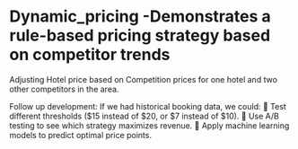 # Dynamic_pricing -Demonstrates a rule-based pricing strategy based on competitor trends
Adjusting Hotel price based on Competition prices for one hotel and two other competitors in the area.

Follow up development:
If we had historical booking data, we could:
🔹 Test different thresholds ($15 instead of $20, or $7 instead of $10).
🔹 Use A/B testing to see which strategy maximizes revenue.
🔹 Apply machine learning models to predict optimal price points.
